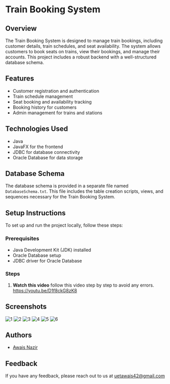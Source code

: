 
# Train Booking System

## Overview
The Train Booking System is designed to manage train bookings, including customer details, train schedules, and seat availability. The system allows customers to book seats on trains, view their bookings, and manage their accounts. This project includes a robust backend with a well-structured database schema.

## Features
- Customer registration and authentication
- Train schedule management
- Seat booking and availability tracking
- Booking history for customers
- Admin management for trains and stations

## Technologies Used
- Java
- JavaFX for the frontend
- JDBC for database connectivity
- Oracle Database for data storage

## Database Schema
The database schema is provided in a separate file named `DatabaseSchema.txt`. This file includes the table creation scripts, views, and sequences necessary for the Train Booking System.

## Setup Instructions
To set up and run the project locally, follow these steps:

### Prerequisites
- Java Development Kit (JDK) installed
- Oracle Database setup
- JDBC driver for Oracle Database

### Steps
1. **Watch this video**
follow this video step by step to avoid any errors.
https://youtu.be/D1f8ckG8zK8

## Screenshots

![1](https://github.com/Awais-Nazir/Train-Reservation-System/assets/134136736/858771bd-f239-4afe-b595-ef0aa4fd63c6)
![2](https://github.com/Awais-Nazir/Train-Reservation-System/assets/134136736/a88da0b7-59ba-423d-b1f9-c58ec20404bd)
![3](https://github.com/Awais-Nazir/Train-Reservation-System/assets/134136736/5634e0fd-8232-467e-90fe-8aa8e9d8f5a3)
![4](https://github.com/Awais-Nazir/Train-Reservation-System/assets/134136736/6bde660a-0f65-4bed-aca5-7e34c15c6a9a)
![5](https://github.com/Awais-Nazir/Train-Reservation-System/assets/134136736/2714b6a0-4b22-4899-b181-a69b6d08febe)
![6](https://github.com/Awais-Nazir/Train-Reservation-System/assets/134136736/c5ac4417-9057-492c-b32d-eac8a79ec497)





## Authors

- [Awais Nazir ](https://github.com/Awais-Nazir)


## Feedback

If you have any feedback, please reach out to us at uetawais42@gmail.com

